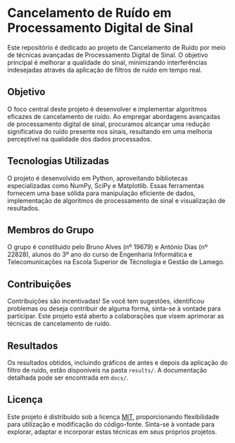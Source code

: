 # Cancelamento de Ruído em Processamento Digital de Sinal

Este repositório é dedicado ao projeto de Cancelamento de Ruído por meio de técnicas avançadas de Processamento Digital de Sinal. O objetivo principal é melhorar a qualidade do sinal, minimizando interferências indesejadas através da aplicação de filtros de ruído em tempo real.

## Objetivo

O foco central deste projeto é desenvolver e implementar algoritmos eficazes de cancelamento de ruído. Ao empregar abordagens avançadas de processamento digital de sinal, procuramos alcançar uma redução significativa do ruído presente nos sinais, resultando em uma melhoria perceptível na qualidade dos dados processados.

## Tecnologias Utilizadas

O projeto é desenvolvido em Python, aproveitando bibliotecas especializadas como NumPy, SciPy e Matplotlib. Essas ferramentas fornecem uma base sólida para manipulação eficiente de dados, implementação de algoritmos de processamento de sinal e visualização de resultados.

## Membros do Grupo

O grupo é constituido pelo Bruno Alves (nº 19679) e António Dias (nº 22828), alunos do 3º ano do curso de Engenharia Informática e Telecomunicações na Escola Superior de Técnologia e Gestão de Lamego.

## Contribuições

Contribuições são incentivadas! Se você tem sugestões, identificou problemas ou deseja contribuir de alguma forma, sinta-se à vontade para participar. Este projeto está aberto a colaborações que visem aprimorar as técnicas de cancelamento de ruído.

## Resultados

Os resultados obtidos, incluindo gráficos de antes e depois da aplicação do filtro de ruído, estão disponíveis na pasta `results/`. A documentação detalhada pode ser encontrada em `docs/`.

## Licença

Este projeto é distribuído sob a licença [MIT](LICENSE), proporcionando flexibilidade para utilização e modificação do código-fonte. Sinta-se à vontade para explorar, adaptar e incorporar estas técnicas em seus próprios projetos.
